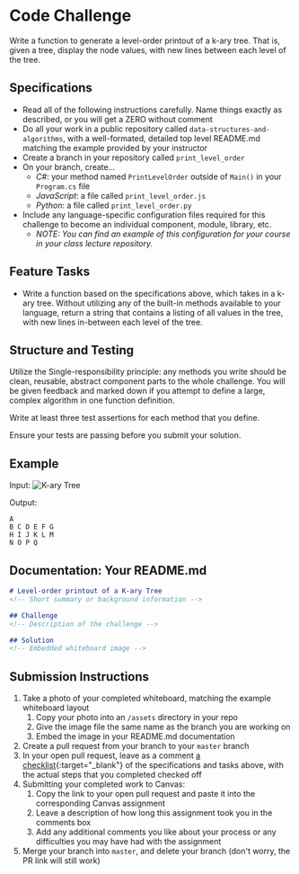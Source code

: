 # Code Challenge

Write a function to generate a level-order printout of a k-ary tree. That is, given a tree, display the node values, with new lines between each level of the tree.  

## Specifications
- Read all of the following instructions carefully. Name things exactly as described, or you will get a ZERO without comment 
- Do all your work in a public repository called `data-structures-and-algorithms`, with a well-formated, detailed top level README.md matching the example provided by your instructor
- Create a branch in your repository called `print_level_order`
- On your branch, create...
    - _C#_: your method named `PrintLevelOrder` outside of `Main()` in your `Program.cs` file
    - _JavaScript_: a file called `print_level_order.js`
    - _Python_: a file called `print_level_order.py`
- Include any language-specific configuration files required for this challenge to become an individual component, module, library, etc.
    - _NOTE: You can find an example of this configuration for your course in your class lecture repository._

## Feature Tasks
- Write a function based on the specifications above, which takes in a k-ary tree. 
Without utilizing any of the built-in methods available to your language, return a string that contains a listing of all values in the tree, with new lines in-between each level of the tree. 

## Structure and Testing

Utilize the Single-responsibility principle: any methods you write should be clean, reusable, abstract component parts to the whole challenge. You will be given feedback and marked down if you attempt to define a large, complex algorithm in one function definition.

Write at least three test assertions for each method that you define. 

Ensure your tests are passing before you submit your solution.

## Example

Input:
![K-ary Tree](k-ary.PNG)

Output: 
```
A 
B C D E F G 
H I J K L M 
N O P Q
```

## Documentation: Your README.md

```markdown
# Level-order printout of a K-ary Tree
<!-- Short summary or background information -->

## Challenge
<!-- Description of the challenge -->

## Solution
<!-- Embedded whiteboard image -->

```

## Submission Instructions
1. Take a photo of your completed whiteboard, matching the example whiteboard layout
     1. Copy your photo into an `/assets` directory in your repo
     1. Give the image file the same name as the branch you are working on
     1. Embed the image in your README.md documentation
1. Create a pull request from your branch to your `master` branch
1. In your open pull request, leave as a comment [a checklist](https://github.com/blog/1825-task-lists-in-all-markdown-documents){:target="_blank"} of the specifications and tasks above, with the actual steps that you completed checked off
1. Submitting your completed work to Canvas:
    1. Copy the link to your open pull request and paste it into the corresponding Canvas assignment
    1. Leave a description of how long this assignment took you in the comments box
    1. Add any additional comments you like about your process or any difficulties you may have had with the assignment
1. Merge your branch into `master`, and delete your branch (don't worry, the PR link will still work)
